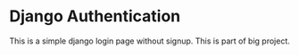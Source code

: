 #  Django Authentication

This is a simple django login page without signup. This is part of big project.
